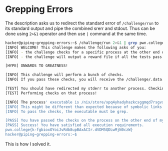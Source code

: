 # Grepping Errors

The description asks us to redirect the standard error of `/challenge/run` to its standard output and pipe the combined srerr and stdout.
Thus can be done using `2>&1` operator and then use `|` command at the same time.

```bash
hacker@piping~grepping-errors:~$ /challenge/run 2>&1 | grep pwn.college
[INFO] WELCOME! This challenge makes the following asks of you:
[INFO] - the challenge checks for a specific process at the other end of stderr : grep
[INFO] - the challenge will output a reward file if all the tests pass : /challenge/.data.txt

[HYPE] ONWARDS TO GREATNESS!

[INFO] This challenge will perform a bunch of checks.
[INFO] If you pass these checks, you will receive the /challenge/.data.txt file.

[TEST] You should have redirected my stderr to another process. Checking...
[TEST] Performing checks on that process!

[INFO] The process' executable is /nix/store/xpq4yhadyhazkcsggmqd7rsgvxb3kjy4-gnugrep-3.11/bin/grep.
[INFO] This might be different than expected because of symbolic links (for example, from /usr/bin/python to /usr/bin/python3 to /usr/bin/python3.8).
[INFO] To pass the checks, the executable must be grep.

[PASS] You have passed the checks on the process on the other end of my stderr!
[PASS] Success! You have satisfied all execution requirements.
pwn.college{k-fgbioxOYoiJvRdb8upBAxACIr.dVDM5QDLwMjN0czW}
hacker@piping~grepping-errors:~$
```

This is how I solved it.

